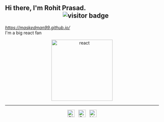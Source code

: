 <p align='justify'> 
  <h2>
    Hi there, I'm Rohit Prasad.&nbsp; &nbsp; &nbsp; &nbsp; &nbsp; &nbsp; &nbsp; &nbsp; &nbsp; &nbsp; &nbsp; &nbsp; &nbsp; &nbsp; &nbsp; &nbsp; &nbsp; &nbsp; &nbsp; &nbsp; &nbsp; &nbsp; &nbsp; &nbsp;&nbsp; &nbsp; &nbsp; &nbsp; &nbsp; &nbsp; &nbsp; &nbsp; &nbsp; &nbsp; &nbsp; &nbsp; &nbsp; &nbsp; &nbsp; &nbsp; &nbsp; &nbsp; &nbsp; &nbsp;
    <img src="https://visitor-badge.glitch.me/badge?page_id=Maskedman99.Maskedman99" alt="visitor badge"/>
    </h2>
</p>

*https://maskedman99.github.io/*  
I'm a big react fan

<p align = "center">
  <img alt="react" src="https://raw.githubusercontent.com/Maskedman99/Maskedman99/master/react.svg?sanitize=true" width="200">
</p>

 ---

<p align='center'>
  <a href="https://gitlab.com/Maskedman99"><img height="24" alt="Gitlab" src="https://raw.githubusercontent.com/Maskedman99/Maskedman99/master/gitlab.svg"></a>&nbsp;&nbsp;
  <a href="https://codepen.io/Maskedman99/pens/"><img height="24" alt="CodePen" src="https://raw.githubusercontent.com/Maskedman99/Maskedman99/master/codepen.svg"></a>&nbsp;&nbsp;
  <a href="https://www.linkedin.com/in/rohit-prasad-819a8015a/"><img height="24" alt="LinkedIn" src="https://raw.githubusercontent.com/Maskedman99/Maskedman99/master/linkedIn.svg"></a>
</p>
